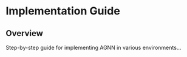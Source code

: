 # Implementation Guide

## Overview

Step-by-step guide for implementing AGNN in various environments...